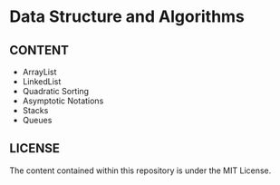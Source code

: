# Data Structure and Algorithms

## CONTENT

- ArrayList
- LinkedList
- Quadratic Sorting
- Asymptotic Notations
- Stacks
- Queues

## LICENSE

The content contained within this repository is under the MIT License.
